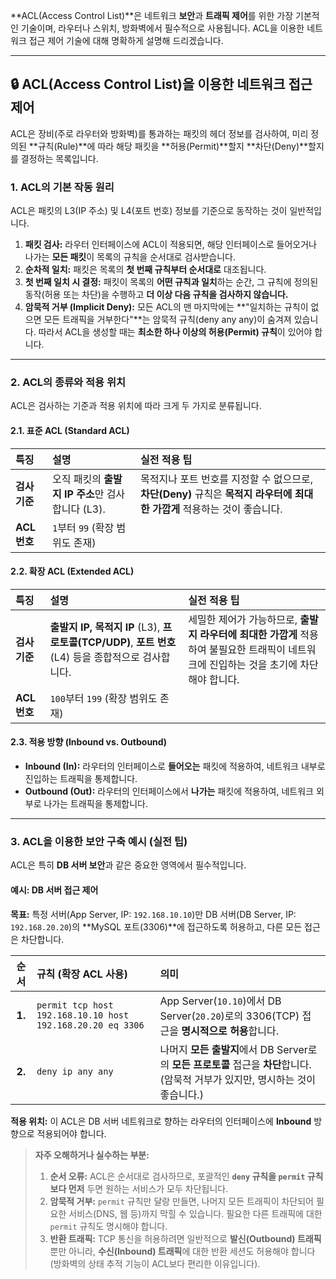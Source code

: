  **ACL(Access Control List)**은 네트워크 **보안**과 **트래픽 제어**를 위한 가장 기본적인 기술이며, 라우터나 스위치, 방화벽에서 필수적으로 사용됩니다. ACL을 이용한 네트워크 접근 제어 기술에 대해 명확하게 설명해 드리겠습니다.

---

## 🔒 ACL(Access Control List)을 이용한 네트워크 접근 제어

ACL은 장비(주로 라우터와 방화벽)를 통과하는 패킷의 헤더 정보를 검사하여, 미리 정의된 **규칙(Rule)**에 따라 해당 패킷을 **허용(Permit)**할지 **차단(Deny)**할지를 결정하는 목록입니다.

### 1. ACL의 기본 작동 원리

ACL은 패킷의 L3(IP 주소) 및 L4(포트 번호) 정보를 기준으로 동작하는 것이 일반적입니다.

1.  **패킷 검사:** 라우터 인터페이스에 ACL이 적용되면, 해당 인터페이스로 들어오거나 나가는 **모든 패킷**이 목록의 규칙을 순서대로 검사받습니다.
2.  **순차적 일치:** 패킷은 목록의 **첫 번째 규칙부터 순서대로** 대조됩니다.
3.  **첫 번째 일치 시 결정:** 패킷이 목록의 **어떤 규칙과 일치**하는 순간, 그 규칙에 정의된 동작(허용 또는 차단)을 수행하고 **더 이상 다음 규칙을 검사하지 않습니다.**
4.  **암묵적 거부 (Implicit Deny):** 모든 ACL의 맨 마지막에는 **"일치하는 규칙이 없으면 모든 트래픽을 거부한다"**는 암묵적 규칙($\text{deny any any}$)이 숨겨져 있습니다. 따라서 ACL을 생성할 때는 **최소한 하나 이상의 허용(Permit) 규칙**이 있어야 합니다.

---

### 2. ACL의 종류와 적용 위치

ACL은 검사하는 기준과 적용 위치에 따라 크게 두 가지로 분류됩니다.

#### 2.1. 표준 ACL (Standard ACL)

| 특징 | 설명 | 실전 적용 팁 |
| :--- | :--- | :--- |
| **검사 기준** | 오직 패킷의 **출발지 IP 주소**만 검사합니다 (L3). | 목적지나 포트 번호를 지정할 수 없으므로, **차단(Deny)** 규칙은 **목적지 라우터에 최대한 가깝게** 적용하는 것이 좋습니다. |
| **ACL 번호** | `1`부터 `99` (확장 범위도 존재) | |

#### 2.2. 확장 ACL (Extended ACL)

| 특징 | 설명 | 실전 적용 팁 |
| :--- | :--- | :--- |
| **검사 기준** | **출발지 IP, 목적지 IP** (L3), **프로토콜(TCP/UDP)**, **포트 번호** (L4) 등을 종합적으로 검사합니다. | 세밀한 제어가 가능하므로, **출발지 라우터에 최대한 가깝게** 적용하여 불필요한 트래픽이 네트워크에 진입하는 것을 초기에 차단해야 합니다. |
| **ACL 번호** | `100`부터 `199` (확장 범위도 존재) | |

#### 2.3. 적용 방향 (Inbound vs. Outbound)

* **Inbound (In):** 라우터의 인터페이스로 **들어오는** 패킷에 적용하여, 네트워크 내부로 진입하는 트래픽을 통제합니다.
* **Outbound (Out):** 라우터의 인터페이스에서 **나가는** 패킷에 적용하여, 네트워크 외부로 나가는 트래픽을 통제합니다.

---

### 3. ACL을 이용한 보안 구축 예시 (실전 팁)

ACL은 특히 **DB 서버 보안**과 같은 중요한 영역에서 필수적입니다.

#### 예시: DB 서버 접근 제어

**목표:** 특정 서버(App Server, IP: `192.168.10.10`)만 DB 서버(DB Server, IP: `192.168.20.20`)의 **MySQL 포트(3306)**에 접근하도록 허용하고, 다른 모든 접근은 차단합니다.

| 순서 | 규칙 (확장 ACL 사용) | 의미 |
| :---: | :--- | :--- |
| **1.** | `permit tcp host 192.168.10.10 host 192.168.20.20 eq 3306` | App Server(`10.10`)에서 DB Server(`20.20`)로의 3306(TCP) 접근을 **명시적으로 허용**합니다. |
| **2.** | `deny ip any any` | 나머지 **모든 출발지**에서 DB Server로의 **모든 프로토콜** 접근을 **차단**합니다. (암묵적 거부가 있지만, 명시하는 것이 좋습니다.) |

**적용 위치:** 이 ACL은 DB 서버 네트워크로 향하는 라우터의 인터페이스에 **Inbound** 방향으로 적용되어야 합니다.

> **자주 오해하거나 실수하는 부분:**
>
> 1.  **순서 오류:** ACL은 순서대로 검사하므로, 포괄적인 **`deny` 규칙을 `permit` 규칙보다 먼저** 두면 원하는 서비스가 모두 차단됩니다.
> 2.  **암묵적 거부:** `permit` 규칙만 달랑 만들면, 나머지 모든 트래픽이 차단되어 필요한 서비스(DNS, 웹 등)까지 막힐 수 있습니다. 필요한 다른 트래픽에 대한 `permit` 규칙도 명시해야 합니다.
> 3.  **반환 트래픽:** TCP 통신을 허용하려면 일반적으로 **발신(Outbound) 트래픽**뿐만 아니라, **수신(Inbound) 트래픽**에 대한 반환 세션도 허용해야 합니다 (방화벽의 상태 추적 기능이 ACL보다 편리한 이유입니다).
